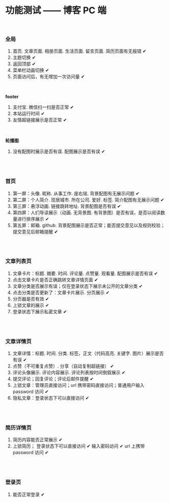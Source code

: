 # 功能测试 —— 博客 PC 端

</br>

### 全局

1. 首页. 文章页面. 相册页面. 生活页面. 留言页面. 简历页面有无报错 ✔
2. 主题切换 ✔
3. 返回顶部 ✔
4. 菜单栏动画切换 ✔
5. 页面访问后，有无增加一次访问量 ✔

</br>

**footer**

1. 支付宝. 微信扫一扫是否正常 ✔
2. 本站运行时间 ✔
3. 友情超链接展示是否正常 ✔

</br>

**轮播图**

1. 没有配图时展示是否有误. 配图展示是否有误 ✔

</br>
</br>

### 首页

1. 第一屏：头像. 昵称. 从事工作. 座右铭. 背景配图有无展示问题 ✔
2. 第二屏：个人简介. 现居城市. 所在公司. 爱好. 标签. 简介配图有无展示问题 ✔
3. 第三屏：悬浮动画. 链接跳转地址. 背景配图是否有误 ✔
4. 第四屏：人们导读展示（动画. 无背景图. 有背景图）是否有误，是否以阅读数量进行排序展示 ✔
5. 第五屏：邮箱. github. 背景配图展示是否正常；能否提交意见以及规则校验；提交意见后邮箱提醒 ✔

</br>
</br>

### 文章列表页

1. 文章卡片：标题. 摘要. 时间. 评论量. 点赞量. 观看量. 配图展示是否有误 ✔
2. 点击文章卡片是否正确跳转文章详情页面 ✔
3. 文章分类是否展示有误；仅在登录状态下展示未公开的文章分类 ✔
4. 点击分类是否更新了：文章卡片展示. 分页展示 ✔
5. 分页器是否有效 ✔
6. 上锁文章的展示 ✔
7. 登录状态下展示私密文章 ✔

</br>
</br>

### 文章详情页

1. 文章详情：标题. 时间. 分类. 标签，正文（代码高亮. 关键字. 图片）展示是否有误 ✔
2. 点赞（不可重复点赞）. 分享（自动复制超链接） ✔
3. 评论头像展示. 评论内容展示. 评论列表按时间倒叙展示 ✔
4. 提交评论；回复评论；评论后邮件提醒 ✔
5. 上锁文章：管理员直接访问；url 携带密码直接访问；普通用户输入 password 访问 ✔
6. 隐私文章：登录状态下可以直接访问 ✔

</br>
</br>

### 简历详情页

1. 简历内容能否正常展示 ✔
2. 上锁简历；
   登录状态下可以直接访问 ✔
   输入密码访问 ✔
   url 上携带 password 访问 ✔

</br>
</br>

### 登录页

1. 能否正常登录 ✔
